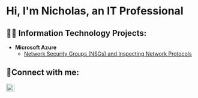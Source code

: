 <h1>Hi, I'm Nicholas, an IT Professional</h1>

<h2>👨‍💻 Information Technology Projects:</h2>

- <strong>Microsoft Azure</strong>
  <!-- [Configuring Active Directory within Azure VMs]()-->
  - [Network Security Groups (NSGs) and Inspecting Network Protocols](https://github.com/NicholasVirgil/azure-network-protocols)

<h2>🤳Connect with me:</h2>


[<img align="left" alt="Nicholas | LinkedIn" width="22px" src="https://cdn.jsdelivr.net/npm/simple-icons@v3/icons/linkedin.svg" />][linkedin]




[linkedin]: https://www.linkedin.com/in/nicholasvirgil/
